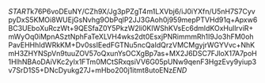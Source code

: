 $START$k76P6voDEuNY/CZh9X/Jg3pPZgT4m1LXVbj6/iJ0iYXfn/U5nH7S7CyvpyDxS5KMOi8WUEjGsNvhg9ObPqlP2JJ3GAoh0j959mepPTVHd91q+Apxw6BC3UEboXuRczWt+9QESfaZ0Y5PkzW2li0KIWShKVsEc6dmldKOxHullrviR+mWyOq0iMpnASztNphFaTeXLVH4wks2dt0EsxjPNRimmmRh1I9Jo3hFM0ohPavEHHhIdWRkKM+Dv0ssIEedFGTNu5ncQaIdQrzVMCMgyjrWGYVvc+NhKmH3ZHYNSpVn9tuuZOV57oQxunYsOCXgBp7as+MX2J6DSC7FJloX17A7poH1HlhNBAoDAiVKc2yIx1FTm0MCtSRxqsiVV6G05pUNw9qenF3HgzEvy9yiup3v7SrD1S5+DNcDyukg27J+mHbo200j1itmt8utoENz$END$